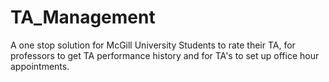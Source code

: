 # TA_Management
A one stop solution for McGill University Students to rate their TA, for professors to get TA performance history and for TA's to set up office hour appointments.
